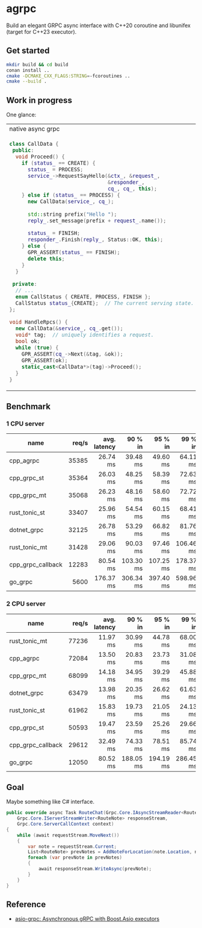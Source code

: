 # agrpc

Build an elegant GRPC async interface with C++20 coroutine and libunifex (target for C++23 executor).

## Get started
```bash
mkdir build && cd build
conan install ..
cmake -DCMAKE_CXX_FLAGS:STRING=-fcoroutines ..
cmake --build .
```

## Work in progress
One glance:
<table>
<tr>
<td> native async grpc </td> <td> agrpc </td>
</tr>
<tr>
<td>

```c++
class CallData {
 public:
  void Proceed() {
    if (status_ == CREATE) {
      status_ = PROCESS;
      service_->RequestSayHello(&ctx_, &request_,
                                &responder_,
                                cq_, cq_, this);
    } else if (status_ == PROCESS) {
      new CallData(service_, cq_);
  
      std::string prefix("Hello ");
      reply_.set_message(prefix + request_.name());

      status_ = FINISH;
      responder_.Finish(reply_, Status::OK, this);
    } else {
      GPR_ASSERT(status_ == FINISH);
      delete this;
    }
  }

 private:
  // ...
  enum CallStatus { CREATE, PROCESS, FINISH };
  CallStatus status_{CREATE};  // The current serving state.
};

void HandleRpcs() {
  new CallData(&service_, cq_.get());
  void* tag;  // uniquely identifies a request.
  bool ok;
  while (true) {
    GPR_ASSERT(cq_->Next(&tag, &ok));
    GPR_ASSERT(ok);
    static_cast<CallData*>(tag)->Proceed();
  }
}
```

</td>
<td>
    
```c++
agrpc::GrpcContext grpc_context{builder.AddCompletionQueue()};
while (true) {
  grpc::ServerContext server_context;
  helloworld::HelloRequest request;
  grpc::ServerAsyncResponseWriter<helloworld::HelloReply> writer{
      &server_context};
 
  bool request_ok = co_await agrpc::AsyncRequest(
      grpc_context.get_scheduler(),
      &helloworld::Greeter::AsyncService::RequestSayHello,
      service, server_context, request, writer);
  if (!request_ok)
    co_return;
 
  helloworld::HelloReply response;
  response.set_message("Hello " + request.name());
 
  co_await agrpc::AsyncFinish(grpc_context.get_scheduler(), writer,
                              response, grpc::Status::OK);
}
```
</td>
</tr>
</table>

## Benchmark

### 1 CPU server

| name                        |   req/s |   avg. latency |        90 % in |        95 % in |        99 % in | avg. cpu |   avg. memory |
|-----------------------------|--------:|---------------:|---------------:|---------------:|---------------:|---------:|--------------:|
| cpp_agrpc                   |   35385 |       26.74 ms |       39.48 ms |       49.60 ms |       64.11 ms |   92.43% |     28.78 MiB |
| cpp_grpc_st                 |   35364 |       26.03 ms |       48.25 ms |       58.39 ms |       72.63 ms |   80.95% |     21.57 MiB |
| cpp_grpc_mt                 |   35068 |       26.23 ms |       48.16 ms |       58.60 ms |       72.72 ms |   80.29% |     18.05 MiB |
| rust_tonic_st               |   33407 |       25.96 ms |       54.54 ms |       60.15 ms |       68.41 ms |   66.22% |     15.34 MiB |
| dotnet_grpc                 |   32125 |       26.78 ms |       53.29 ms |       66.82 ms |       81.76 ms |    95.1% |     94.31 MiB |
| rust_tonic_mt               |   31428 |       29.06 ms |       90.03 ms |       97.46 ms |      106.46 ms |   69.87% |     13.52 MiB |
| cpp_grpc_callback           |   12283 |       80.54 ms |      103.30 ms |      107.25 ms |      178.37 ms |  100.27% |    406.88 MiB |
| go_grpc                     |    5600 |      176.37 ms |      306.34 ms |      397.40 ms |      598.96 ms |  100.41% |     44.02 MiB |

### 2 CPU server

| name                        |   req/s |   avg. latency |        90 % in |        95 % in |        99 % in | avg. cpu |   avg. memory |
|-----------------------------|--------:|---------------:|---------------:|---------------:|---------------:|---------:|--------------:|
| rust_tonic_mt               |   77236 |       11.97 ms |       30.99 ms |       44.78 ms |       68.00 ms |  191.33% |     17.42 MiB |
| cpp_agrpc                   |   72084 |       13.50 ms |       20.83 ms |       23.73 ms |       31.08 ms |  202.99% |      86.8 MiB |
| cpp_grpc_mt                 |   68099 |       14.18 ms |       34.95 ms |       39.29 ms |       45.88 ms |  203.08% |     61.64 MiB |
| dotnet_grpc                 |   63479 |       13.98 ms |       20.35 ms |       26.62 ms |       61.63 ms |  201.58% |    175.97 MiB |
| rust_tonic_st               |   61962 |       15.83 ms |       19.73 ms |       21.05 ms |       24.13 ms |  102.46% |     16.32 MiB |
| cpp_grpc_st                 |   50593 |       19.47 ms |       23.59 ms |       25.26 ms |       29.66 ms |  102.15% |     19.53 MiB |
| cpp_grpc_callback           |   29612 |       32.49 ms |       74.33 ms |       78.51 ms |       85.74 ms |  202.37% |    444.44 MiB |
| go_grpc                     |   12050 |       80.52 ms |      188.05 ms |      194.19 ms |      286.45 ms |  200.78% |     45.11 MiB |


## Goal
Maybe something like C# interface.
```c#
public override async Task RouteChat(Grpc.Core.IAsyncStreamReader<RouteNote> requestStream,
    Grpc.Core.IServerStreamWriter<RouteNote> responseStream,
    Grpc.Core.ServerCallContext context)
{
    while (await requestStream.MoveNext())
    {
        var note = requestStream.Current;
        List<RouteNote> prevNotes = AddNoteForLocation(note.Location, note);
        foreach (var prevNote in prevNotes)
        {
            await responseStream.WriteAsync(prevNote);
        }
    }
}
```

## Reference
- [asio-grpc: Asynchronous gRPC with Boost.Asio executors](https://github.com/Tradias/asio-grpc)
